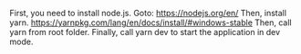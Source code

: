 First, you need to install node.js. Goto: https://nodejs.org/en/
Then, install yarn. https://yarnpkg.com/lang/en/docs/install/#windows-stable
Then, call yarn from root folder.
Finally, call yarn dev to start the application in dev mode.
